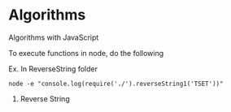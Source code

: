 # Algorithms
Algorithms with JavaScript

To execute functions in node, do the following

Ex. In ReverseString folder
```
node -e "console.log(require('./').reverseString1('TSET'))"
```

1. Reverse String
